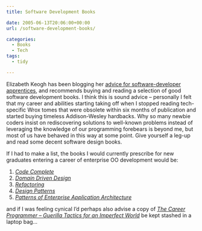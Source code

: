 ```yaml
---
title: Software Development Books

date: 2005-06-13T20:06:00+00:00
url: /software-development-books/

categories:
  - Books
  - Tech
tags:
  - tidy

---
```

<!--kg-card-begin: html-->

Elizabeth Keogh has been blogging her [advice for software-developer apprentices][1], and recommends buying and reading a selection of good software development books. I think this is sound advice &#8211; personally I felt that my career and abilities starting taking off when I stopped reading tech-specific Wrox tomes that were obsolete within six months of publication and started buying timeless Addison-Wesley hardbacks. Why so many newbie coders insist on rediscovering solutions to well-known problems instead of leveraging the knowledge of our programming forebears is beyond me, but most of us have behaved in this way at some point. Give yourself a leg-up and read some decent software design books.

If I had to make a list, the books I would currently prescribe for new graduates entering a career of enterprise OO development would be:

  1. [_Code Complete_][2]
  2. [_Domain Driven Design_][3]
  3. [_Refactoring_][4]
  4. [_Design Patterns_][5]
  5. [_Patterns of Enterprise Application Architecture_][6]

and if I was feeling cynical I&#8217;d&nbsp;perhaps also advise a copy of [_The Career Programmer &#8211; Guerilla Tactics for an Imperfect World_][7] be kept stashed in a laptop bag&#8230;

<!--kg-card-end: html-->

 [1]: http://www.livejournal.com/users/sirenian/19432.html
 [2]: http://www.amazon.co.uk/exec/obidos/ASIN/0735619670
 [3]: http://www.amazon.co.uk/exec/obidos/ASIN/0321125215
 [4]: http://www.amazon.co.uk/exec/obidos/ASIN/0201485672
 [5]: http://www.amazon.co.uk/exec/obidos/ASIN/0201633612
 [6]: http://www.amazon.co.uk/exec/obidos/ASIN/0321127420
 [7]: http://www.amazon.co.uk/exec/obidos/ASIN/1590590082